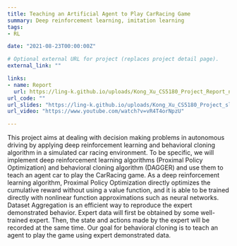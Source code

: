```yaml
---
title: Teaching an Artificial Agent to Play CarRacing Game 
summary: Deep reinforcement learning, imitation learning  
tags:
- RL

date: "2021-08-23T00:00:00Z"

# Optional external URL for project (replaces project detail page).
external_link: "" 

links:
- name: Report
  url: https://ling-k.github.io/uploads/Kong_Xu_CS5180_Project_Report_new.pdf
url_code: ""
url_slides: "https://ling-k.github.io/uploads/Kong_Xu_CS5180_Project_slides.pdf"
url_video: "https://www.youtube.com/watch?v=vR4T4orNpzU" 

--- 
```


This project aims at dealing with decision making problems in autonomous driving by applying deep reinforcement
learning and behavioral cloning algorithm in a simulated car
racing environment. To be specific, we will implement deep
reinforcement learning algorithms (Proximal Policy Optimization) and behavioral cloning algorithm (DAGGER) and
use them to teach an agent car to play the CarRacing game.
As a deep reinforcement learning algorithm, Proximal
Policy Optimization directly optimizes the cumulative reward without using a value function, and it is able to be
trained directly with nonlinear function approximations such
as neural networks. Dataset Aggregation is an efficient way
to reproduce the expert demonstrated behavior. Expert data
will first be obtained by some well-trained expert. Then, the
state and actions made by the expert will be recorded at the
same time. Our goal for behavioral cloning is to teach an
agent to play the game using expert demonstrated data.





   
